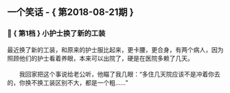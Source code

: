 ## 一个笑话 - { 第2018-08-21期 }
</hr>

### :jack_o_lantern: { 第1档 } 小护士换了新的工装
最近换了新的工装，和原来的护士服比起来，更卡腰，更合身，有两个病人，因为照顾他们的护士看着养眼，本来可以出院了，硬是在医院多赖了几天。<br/><br/>　　我回家把这个事说给老公听，他瞄了我几眼：“多住几天院应该不是冲着你去的，你换不换工装区别不大，都是一个粗……”

